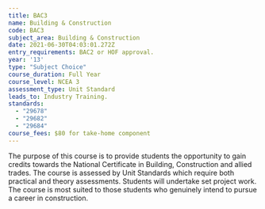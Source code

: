 ```yaml
---
title: BAC3
name: Building & Construction
code: BAC3
subject_area: Building & Construction
date: 2021-06-30T04:03:01.272Z
entry_requirements: BAC2 or HOF approval.
year: '13'
type: "Subject Choice"
course_duration: Full Year
course_level: NCEA 3
assessment_type: Unit Standard
leads_to: Industry Training.
standards:
  - "29678"
  - "29682"
  - "29684"
course_fees: $80 for take-home component
---
```

The purpose of this course is to provide students the opportunity to gain credits towards the National Certificate in Building, Construction and allied trades. The course is assessed by Unit Standards which require both practical and theory assessments. Students will undertake set project work. The course is most suited to those students who genuinely intend to pursue a career in construction.
